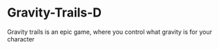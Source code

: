 # Gravity-Trails-D
Gravity trails is an epic game, where you control what gravity is for your character
